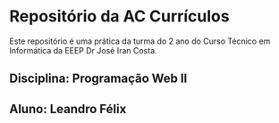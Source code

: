 # Repositório da AC Currículos

Este repositório é uma prática da turma do 2 ano do Curso Técnico em Informática da EEEP Dr José Iran Costa.

## Disciplina: Programação Web II
## Aluno: Leandro Félix
